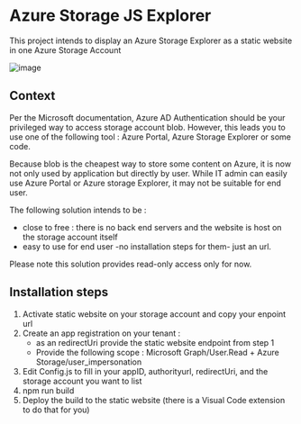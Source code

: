 # Azure Storage JS Explorer

This project intends to display an Azure Storage Explorer as a static website in one Azure Storage Account

![image](https://github.com/chboudry/AzureStorageJSExplorer/doc/assets/Azurestoragejsexplorerscreenshot.png)

## Context

Per the Microsoft documentation, Azure AD Authentication should be your privileged way to access storage account blob.
However, this leads you to use one of the following tool : Azure Portal, Azure Storage Explorer or some code.

Because blob is the cheapest way to store some content on Azure, it is now not only used by application but directly by user.
While IT admin can easily use Azure Portal or Azure storage Explorer, it may not be suitable for end user.

The following solution intends to be :

- close to free : there is no back end servers and the website is host on the storage account itself
- easy to use for end user -no installation steps for them- just an url.

Please note this solution provides read-only access only for now.

## Installation steps

1. Activate static website on your storage account and copy your enpoint url
2. Create an app registration on your tenant :
   - as an redirectUri provide the static website endpoint from step 1
   - Provide the following scope : Microsoft Graph/User.Read + Azure Storage/user_impersonation
3. Edit Config.js to fill in your appID, authorityurl, redirectUri, and the storage account you want to list
4. npm run build
5. Deploy the build to the static website (there is a Visual Code extension to do that for you)

